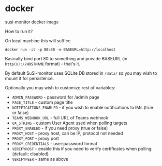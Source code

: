 # docker

susi-monitor docker image

How to run it?

On local machine this will suffice

`docker run -it -p 80:80 -e BASEURL=http://localhost`

Basically bind port 80 to something and provide BASEURL (in `http(s)://HOSTNAME` format) - that's it.

By default SuSi-monitor uses SQLite DB stored in `/data/` so you may wish to mount
it for persistence.

Optionally you may wish to customize rest of variables:
- `ADMIN_PASSWORD` - password for /admin page
- `PAGE_TITLE` - custom page title
- `NOTIFICATIONS_ENABLED` - if you wish to enable notifications to IMs (true or false)
- `TEAMS_WEBHOOK_URL` - full URL of Teams webhook
- `UA_STRING` - custom User Agent used when polling targets
- `PROXY_ENABLED` - if you need proxy (true or false)
- `PROXY_HOST` - proxy host, can be IP, protocol not needed
- `PROXY_PORT` - proxy port
- `PROXY_CREDENTIALS` - user:password format
- `VERIFYHOST` - enable this if you need to verify certificates when polling (default: disabled)
- `VERIFYPEER` - same as above

